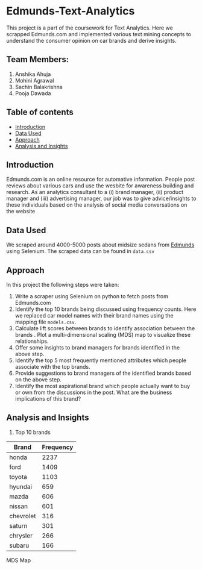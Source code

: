 # Edmunds-Text-Analytics
 This project is a part of the coursework for Text Analytics. Here we scrapped Edmunds.com and implemented various text mining concepts to understand the consumer opinion on car brands and derive insights.

## Team Members:
1. Anshika Ahuja
2. Mohini Agrawal
3. Sachin Balakrishna
4. Pooja Dawada

## Table of contents
- [Introduction](https://github.com/anshikaahuja/Edmunds-Text-Analytics/blob/master/README.md#introduction)
- [Data Used](https://github.com/anshikaahuja/Edmunds-Text-Analytics/blob/master/README.md#data-used)
- [Approach](https://github.com/anshikaahuja/Edmunds-Text-Analytics/blob/master/README.md#approach)
- [Analysis and Insights](https://github.com/anshikaahuja/Edmunds-Text-Analytics/blob/master/README.md#analysis-and-insights)

## Introduction
Edmunds.com is an online resource for automative information. People post reviews about various cars and use the wesbite for awareness building and research. As an analytics consultant to a (i) brand manager, (ii) product manager and (iii) advertising manager, our job was to give advice/insights to these individuals based on the analysis of social media conversations on the website

## Data Used
We scraped around 4000-5000 posts about midsize sedans from [Edmunds](https://forums.edmunds.com/discussion/7526/general/x/midsize-sedans-2-0/p%22) using Selenium. The scraped data can be found in `data.csv`

## Approach
In this project the following steps were taken:
1. Write a scraper using Selenium on python to fetch posts from Edmunds.com
2. Identify the top 10 brands being discussed using frequency counts. Here we replaced car model names with their brand names using the mapping file `models.csv`.
3. Calculate lift scores between brands to identify association between the brands . Plot a multi-dimensional scaling (MDS) map to visualize these relationships.
4. Offer some insights to brand managers for brands identified in the above step.
5. Identify the top 5 most frequently mentioned attributes which people associate with the top brands.
6. Provide suggestions to brand managers of the identified brands based on the above step.
7. Identify the most aspirational brand which people actually want to buy or own from the discussions in the post. What are the business implications of this brand?

## Analysis and Insights
1. Top 10 brands

Brand | Frequency
------------ | -------------
honda | 2237
ford | 1409
toyota | 1103
hyundai | 659
mazda | 606
nissan | 601
chevrolet | 316
saturn | 301
chrysler | 266
subaru | 166



MDS Map

